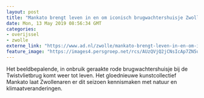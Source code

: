 ```yaml
---
layout: post
title: "Mankato brengt leven in en om iconisch brugwachtershuisje Zwolle"
date: Mon, 13 May 2019 08:56:34 GMT
categories: 
- overijssel 
- zwolle 
externe_link: "https://www.ad.nl/zwolle/mankato-brengt-leven-in-en-om-iconisch-brugwachtershuisje-zwolle~a2e4ecc1/"
feature_image: "https://images4.persgroep.net/rcs/AUzQVjQ2jCNsIcAp7ZN5uJRY-Co/diocontent/147449788/_fitwidth/400/?appId=21791a8992982cd8da851550a453bd7f&quality=0.7"
---
```


Het beeldbepalende, in onbruik geraakte rode brugwachtershuisje bij de Twistvlietbrug komt weer tot leven. Het gloednieuwe kunstcollectief Mankato laat Zwollenaren er dit seizoen kennismaken met natuur en klimaatveranderingen.
